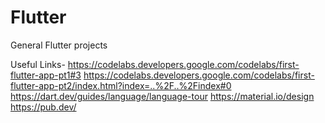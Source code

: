 # Flutter
General Flutter projects

Useful Links- 
https://codelabs.developers.google.com/codelabs/first-flutter-app-pt1#3
https://codelabs.developers.google.com/codelabs/first-flutter-app-pt2/index.html?index=..%2F..%2Findex#0
https://dart.dev/guides/language/language-tour
https://material.io/design
https://pub.dev/
